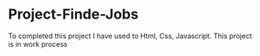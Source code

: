 # Project-Finde-Jobs
To completed this  project I have used to Html, Css, Javascript.
This project is in work process
